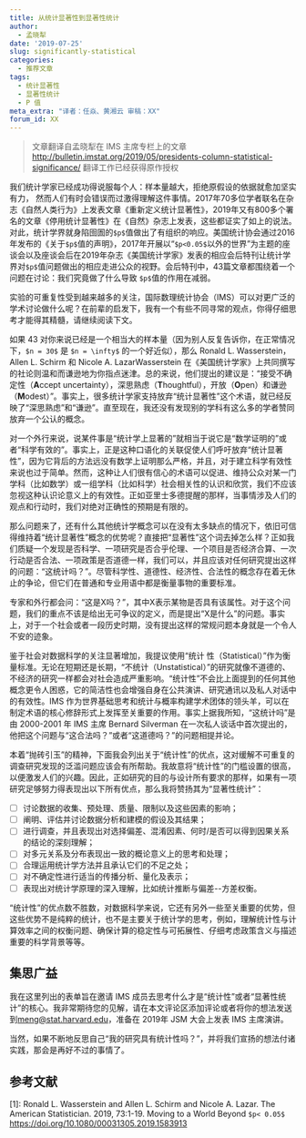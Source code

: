 ```yaml
---
title: 从统计显著性到显著性统计
author: 
  - 孟晓犁
date: '2019-07-25'
slug: significantly-statistical
categories:
  - 推荐文章
tags: 
  - 统计显著性
  - 显著性统计
  - P 值
meta_extra: "译者：任焱、黄湘云 审稿：XX"
forum_id: XX
---
```


> 文章翻译自孟晓犁在 IMS 主席专栏上的文章 <http://bulletin.imstat.org/2019/05/presidents-column-statistical-significance/> 翻译工作已经获得原作授权

我们统计学家已经成功得说服每个人：样本量越大，拒绝原假设的依据就愈加坚实有力， 然而人们有时会错误而过激得理解这件事情。2017年70多位学者联名在杂志《自然人类行为》上发表文章《重新定义统计显著性》，2019年又有800多个署名的文章《停用统计显著性》在《自然》杂志上发表，这些都证实了如上的说法。对此，统计学界就身陷囹圄的`$p$`值做出了有组织的响应。美国统计协会通过2016年发布的《关于`$p$`值的声明》，2017年开展以“`$p<0.05$`以外的世界”为主题的座谈会以及座谈会后在2019年杂志《美国统计学家》发表的相应会后特刊让统计学界对`$p$`值问题做出的相应走进公众的视野。会后特刊中，43篇文章都围绕着一个问题在讨论：我们究竟做了什么导致 `$p$`值的作用在减弱。

实验的可重复性受到越来越多的关注，国际数理统计协会（IMS）可以对更广泛的学术讨论做什么呢？在前辈的启发下，我有一个有些不同寻常的观点，你得仔细思考才能得其精髓，请继续阅读下文。

如果 43 对你来说已经是一个相当大的样本量（因为别人反复告诉你，在正常情况下，`$n = 30$` 是 `$n = \infty$` 的一个好近似），那么 Ronald L. Wasserstein， Allen L. Schirm 和 Nicole A. LazarWasserstein 在《美国统计学家》上共同撰写的社论则温和而谦逊地为你指点迷津。总的来说，他们提出的建议是：“接受不确定性（**A**ccept uncertainty），深思熟虑（**T**houghtful），开放（**O**pen）和谦逊（**M**odest）”。事实上，很多统计学家支持放弃“统计显著性”这个术语，就已经反映了“深思熟虑”和“谦逊”。直至现在，我还没有发现别的学科有这么多的学者赞同放弃一个公认的概念。

对一个外行来说，说某件事是“统计学上显著的”就相当于说它是“数学证明的”或者“科学有效的”。事实上，正是这种口语化的关联促使人们呼吁放弃“统计显著性”，因为它背后的方法远没有数学上证明那么严格，并且，对于建立科学有效性来说也过于简单。然而，这种让人们很有信心的术语可以促进、维持公众对某一门学科（比如数学）或一组学科（比如科学）社会相关性的认识和欣赏，我们不应该忽视这种认识论意义上的有效性。正如亚里士多德提醒的那样，当事情涉及人们的观点和行动时，我们对绝对正确性的预期是有限的。

那么问题来了，还有什么其他统计学概念可以在没有太多缺点的情况下，依旧可信得维持着“统计显著性”概念的优势呢？直接把“显著性”这个词去掉怎么样？正如我们质疑一个发现是否科学、一项研究是否合乎伦理、一个项目是否经济合算、一次行动是否合法、一项政策是否道德一样，我们可以，并且应该对任何研究提出这样的问题：“这统计吗？”。尽管科学性、道德性、经济性、合法性的概念存在着无休止的争论，但它们在普通和专业用语中都是衡量事物的重要标准。

专家和外行都会问：“这是X吗？”，其中X表示某物是否具有该属性。对于这个问题，我们的重点不该是给出无可争议的定义，而是提出“X是什么”的问题。事实上，对于一个社会或者一段历史时期，没有提出这样的常规问题本身就是一个令人不安的迹象。

鉴于社会对数据科学的关注显著增加，我提议使用“统计 性（Statistical）”作为衡量标准。无论在短期还是长期，“不统计（Unstatistical）”的研究就像不道德的、不经济的研究一样都会对社会造成严重影响。“统计性”不会比上面提到的任何其他概念更令人困惑，它的简洁性也会增强自身在公共演讲、研究通讯以及私人对话中的有效性。IMS 作为世界基础思考和统计与概率构建学术团体的领头羊，可以在制定术语的核心修辞形式上发挥至关重要的作用。事实上据我所知，“这统计吗”是由 2000-2001 年 IMS 主席 Bernard Silverman 在一次私人谈话中首次提出的，他把这个问题与“这合法吗？”或者“这道德吗？”的问题相提并论。

本着“抛砖引玉”的精神，下面我会列出关于“统计性”的优点，这对缓解不可重复的调查研究发现的泛滥问题应该会有所帮助。我故意将“统计性”的门槛设置的很高，以便激发人们的兴趣。因此，正如研究的目的与设计所有要求的那样，如果有一项研究足够努力得表现出以下所有优点，那么我将赞扬其为“显著性统计”：

- [ ] 讨论数据的收集、预处理、质量、限制以及这些因素的影响；
- [ ] 阐明、评估并讨论数据分析和建模的假设及其结果；
- [ ] 进行调查，并且表现出对选择偏差、混淆因素、何时/是否可以得到因果关系的结论的深刻理解；
- [ ] 对多元关系及分布表现出一致的概论意义上的思考和处理；
- [ ] 合理运用统计学方法并且承认它们的不足之处；
- [ ] 对不确定性进行适当的传播分析、量化及表示；
- [ ] 表现出对统计学原理的深入理解，比如统计推断与偏差--方差权衡。

“统计性”的优点数不胜数，对数据科学来说，它还有另外一些至关重要的优势，但这些优势不是纯粹的统计，也不是主要关于统计学的思考，例如，理解统计性与计算效率之间的权衡问题、确保计算的稳定性与可拓展性、仔细考虑政策含义与描述重要的科学背景等等。


## 集思广益

我在这里列出的表单旨在邀请 IMS 成员去思考什么才是“统计性”或者“显著性统计”的核心。我非常期待您的见解，请在本文评论区添加评论或者将你的想法发送到[meng@stat.harvard.edu](mailto:meng@stat.harvard.edu)，准备在 2019年 JSM 大会上发表 IMS 主席演讲。

当然，如果不断地反思自己“我的研究具有统计性吗？”，并将我们宣扬的想法付诸实践，那会是再好不过的事情了。

## 参考文献

[1]: Ronald L. Wasserstein and Allen L. Schirm and Nicole A. Lazar. The American Statistician. 2019, 73:1-19. Moving to a World Beyond `$p< 0.05$` <https://doi.org/10.1080/00031305.2019.1583913>
